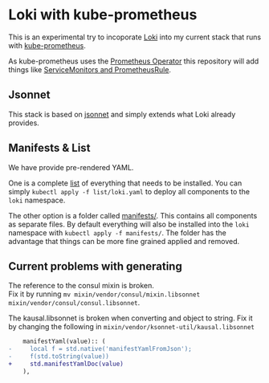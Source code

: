 # Loki with kube-prometheus

This is an experimental try to incoporate [Loki](https://github.com/grafana/loki)
into my current stack that runs with [kube-prometheus](https://github.com/coreos/prometheus-operator/tree/master/contrib/kube-prometheus).

As kube-prometheus uses the [Prometheus Operator](https://github.com/coreos/prometheus-operator)
this repository will add things like [ServiceMonitors and PrometheusRule](https://github.com/coreos/prometheus-operator#customresourcedefinitions).

## Jsonnet

This stack is based on [jsonnet](http://jsonnet.org) and simply extends what Loki already provides.

## Manifests & List

We have provide pre-rendered YAML.

One is a complete [list](list/loki.yaml) of everything that needs to be installed.
You can simply `kubectl apply -f list/loki.yaml` to deploy all components to the `loki` namespace.

The other option is a folder called [manifests/](manifests/). This contains all components as separate files.
By default everything will also be installed into the `loki` namespace with `kubectl apply -f manifests/`.
The folder has the advantage that things can be more fine grained applied and removed.

## Current problems with generating

The reference to the consul mixin is broken.  
Fix it by running `mv mixin/vendor/consul/mixin.libsonnet mixin/vendor/consul/consul.libsonnet`.

The kausal.libsonnet is broken when converting and object to string.
Fix it by changing the following in `mixin/vendor/ksonnet-util/kausal.libsonnet`

```diff
    manifestYaml(value):: (
-     local f = std.native('manifestYamlFromJson');
-     f(std.toString(value))
+     std.manifestYamlDoc(value)
    ),
```
